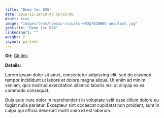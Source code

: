 ```yaml
---
title: "Demo for BS5"
date: 2018-11-19T10:47:58+10:00
draft: true
image: "images/team/nonsap-visuals-kMJp7620W6U-unsplash.jpg"
jobtitle: "Demo for BS5"
linkedinurl: ""
weight: 2
layout: partner
---
```

**Git:** [Git link](https://github.com/)

**Details:** 

Lorem ipsum dolor sit amet, consectetur adipiscing elit, sed do eiusmod tempor incididunt ut labore et dolore magna aliqua. Ut enim ad minim veniam, quis nostrud exercitation ullamco laboris nisi ut aliquip ex ea commodo consequat.

Duis aute irure dolor in reprehenderit in voluptate velit esse cillum dolore eu fugiat nulla pariatur. Excepteur sint occaecat cupidatat non proident, sunt in culpa qui officia deserunt mollit anim id est laborum.
